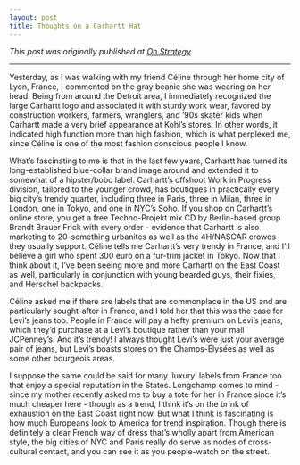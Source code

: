 ```yaml
---
layout: post
title: Thoughts on a Carhartt Hat
---
```


*This post was originally published at [On Strategy](http://cargocollective.com/joychen/Thoughts-on-a-Carhartt-Hat).*

-----

Yesterday, as I was walking with my friend Céline through her home city of Lyon, France, I commented on the gray beanie she was wearing on her head. Being from around the Detroit area, I immediately recognized the large Carhartt logo and associated it with sturdy work wear, favored by construction workers, farmers, wranglers, and ’90s skater kids when Carhartt made a very brief appearance at Kohl’s stores. In other words, it indicated high function more than high fashion, which is what perplexed me, since Céline is one of the most fashion conscious people I know. 

<!-- more -->

What’s fascinating to me is that in the last few years, Carhartt has turned its long-established blue-collar brand image around and extended it to somewhat of a hipster/bobo label. Carhartt’s offshoot Work in Progress division, tailored to the younger crowd, has boutiques in practically every big city’s trendy quarter, including three in Paris, three in Milan, three in London, one in Tokyo, and one in NYC’s Soho. If you shop on Carhartt’s online store, you get a free Techno-Projekt mix CD by Berlin-based group Brandt Brauer Frick with every order - evidence that Carhartt is also marketing to 20-something urbanites as well as the 4H/NASCAR crowds they usually support. Céline tells me Carhartt’s very trendy in France, and I’ll believe a girl who spent 300 euro on a fur-trim jacket in Tokyo. Now that I think about it, I’ve been seeing more and more Carhartt on the East Coast as well, particularly in conjunction with young bearded guys, their fixies, and Herschel backpacks. 

Céline asked me if there are labels that are commonplace in the US and are particularly sought-after in France, and I told her that this was the case for Levi’s jeans too. People in France will pay a hefty premium on Levi’s jeans, which they’d purchase at a Levi’s boutique rather than your mall JCPenney’s. And it’s trendy! I always thought Levi’s were just your average pair of jeans, but Levi’s boasts stores on the Champs-Élysées as well as some other bourgeois areas.

I suppose the same could be said for many ‘luxury’ labels from France too that enjoy a special reputation in the States. Longchamp comes to mind - since my mother recently asked me to buy a tote for her in France since it’s much cheaper here - though as a trend, I think it’s on the brink of exhaustion on the East Coast right now. But what I think is fascinating is how much Europeans look to America for trend inspiration. Though there is definitely a clear French way of dress that’s wholly apart from American style, the big cities of NYC and Paris really do serve as nodes of cross-cultural contact, and you can see it as you people-watch on the street.

